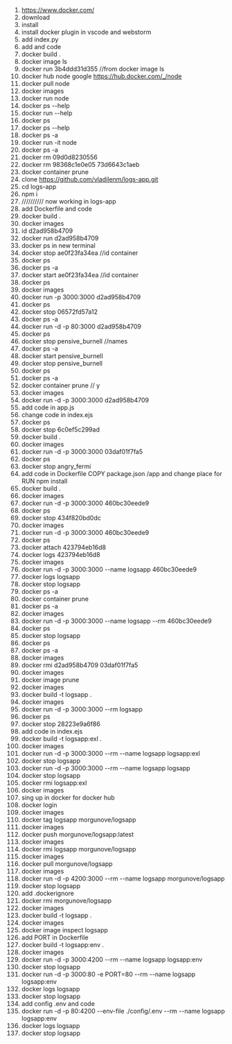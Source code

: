1. https://www.docker.com/
2. download
3. install
4. install docker plugin in vscode and webstorm
5. add index.py
6. add  and code
7. docker build .
8. docker image ls
9. docker run 3b4ddd31d355 //from docker image ls
10. docker hub node google https://hub.docker.com/_/node
11. docker pull node
12. docker images
13. docker run node
14. docker ps --help
15. docker run --help
16. docker ps
17. docker ps --help
18. docker ps -a
19. docker run -it node
20. docker ps -a
21. docker rm 09d0d8230556
22. docker rm 98368c1e0e05 73d6643c1aeb
23. docker container prune
24. clone https://github.com/vladilenm/logs-app.git
25. cd logs-app
26. npm i
27. ////////// now working in logs-app
28. add Dockerfile and code
29. docker build .
30. docker images
31. id d2ad958b4709
32. docker run d2ad958b4709
33. docker ps in new terminal
34. docker stop ae0f23fa34ea //id container
35. docker ps
36. docker ps -a
37. docker start ae0f23fa34ea //id container
38. docker ps
39. docker images
40. docker run -p 3000:3000 d2ad958b4709
41. docker ps
42. docker stop 06572fd57a12
43. docker ps -a
44. docker run -d -p 80:3000 d2ad958b4709
45. docker ps
46. docker stop pensive_burnell //names
47. docker ps -a
48. docker start pensive_burnell
49. docker stop pensive_burnell
50. docker ps
51. docker ps -a
52. docker container prune // y
53. docker images
54. docker run -d -p 3000:3000 d2ad958b4709
55. add code in app.js
56. change code in index.ejs
57. docker ps
58. docker stop 6c0ef5c299ad
59. docker build .
60. docker images
61. docker run -d -p 3000:3000 03daf01f7fa5
62. docker ps
63. docker stop angry_fermi
64. add code in Dockerfile COPY package.json /app and change place for RUN npm install
65. docker build .
66. docker images
67. docker run -d -p 3000:3000 460bc30eede9
68. docker ps
69. docker stop 434f820bd0dc
70. docker images
71. docker run -d -p 3000:3000 460bc30eede9
72. docker ps
73. docker attach 423794eb16d8
74. docker logs 423794eb16d8
75. docker images
76. docker run -d -p 3000:3000 --name logsapp 460bc30eede9
77. docker logs logsapp
78. docker stop logsapp
79. docker ps -a
80. docker container prune
81. docker ps -a
82. docker images
83. docker run -d -p 3000:3000 --name logsapp --rm 460bc30eede9
84. docker ps
85. docker stop logsapp
86. docker ps
87. docker ps -a
88. docker images
89. docker rmi d2ad958b4709 03daf01f7fa5
90. docker images
91. docker image prune
92. docker images
93. docker build -t logsapp .
94. docker images
95. docker run -d -p 3000:3000 --rm logsapp
96. docker ps
97. docker stop 28223e9a6f86
98. add code in index.ejs
99. docker build -t logsapp:exl .
100. docker images
101. docker run -d -p 3000:3000 --rm --name logsapp logsapp:exl
102. docker stop logsapp
103. docker run -d -p 3000:3000 --rm --name logsapp logsapp
104. docker stop logsapp
105. docker rmi logsapp:exl
106. docker images
107. sing up in docker for docker hub
108. docker login
109. docker images
110. docker tag logsapp morgunove/logsapp
111. docker images
112. docker push morgunove/logsapp:latest
113. docker images
114. docker rmi logsapp morgunove/logsapp
115. docker images
116. docker pull morgunove/logsapp
117. docker images
118. docker run -d -p 4200:3000 --rm --name logsapp morgunove/logsapp
119. docker stop logsapp
120. add .dockerignore
121. docker rmi morgunove/logsapp
122. docker images
123. docker build -t logsapp .
124. docker images
125. docker image inspect logsapp
126. add PORT in Dockerfile
127. docker build -t logsapp:env .
128. docker images
129. docker run -d -p 3000:4200 --rm --name logsapp logsapp:env
130. docker stop logsapp
131. docker run -d -p 3000:80 -e PORT=80 --rm --name logsapp logsapp:env
132. docker logs logsapp
133. docker stop logsapp
134. add config .env and code
135. docker run -d -p 80:4200 --env-file ./config/.env --rm --name logsapp logsapp:env
136. docker logs logsapp
137. docker stop logsapp